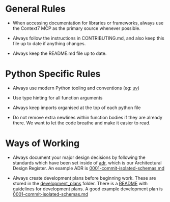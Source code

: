 # General Rules

- When accessing documentation for libraries or frameworks, always use the Context7 MCP as the primary source whenever possible.

- Always follow the instructions in CONTRIBUTING.md, and also keep this file up to date if anything changes.

- Always keep the README.md file up to date.

# Python Specific Rules

- Always use modern Python tooling and conventions (eg: [uv](https://github.com/astral-sh/uv))

- Use type hinting for all function arguments

- Always keep imports organised at the top of each python file

- Do not remove extra newlines within function bodies if they are already there. We want to let the code breathe and make it easier to read.

# Ways of Working

- Always document your major design decisions by following the standards which have been set inside of [adr](../adr), which is our Architectural Design Register. An example ADR is [0001-commit-isolated-schemas.md](../adr/0001-commit-isolated-schemas.md)

- Always create development plans before beginning work. These are stored in the [development_plans](../development_plans) folder. There is a [README](../development_plans/README.md) with guidelines for development plans. A good example development plan is [0001-commit-isolated-schemas.md](../development_plans/0001-commit-isolated-schemas.md)
